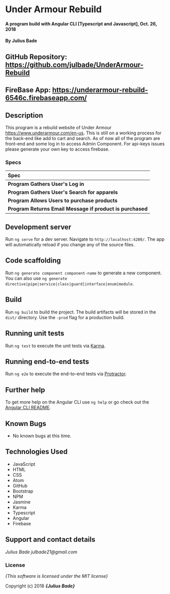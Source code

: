 
# Under Armour Rebuild

#### A program build with Angular CLI [Typescript and Javascript], Oct. 26, 2018

#### By **Julius Bade**

## GitHub Repository: https://github.com/julbade/UnderArmour-Rebuild
## FireBase App: https://underarmour-rebuild-6546c.firebaseapp.com/

## Description
  This program is a rebuild website of Under Armour https://www.underarmour.com/en-us.
  This is still on a working process for the back-end like add to cart and search.
  As of now all of the program are front-end and some log in to access Admin Component.
  For api-keys issues please generate your own key to access firebase.


  ### Specs
  | Spec |
  | :-------------     |
  | **Program Gathers User's Log in** |
  | **Program Gathers User's Search for apparels** |
  | **Program Allows Users to purchase products** |
  | **Program Returns Email Message if product is purchased**


## Development server

Run `ng serve` for a dev server. Navigate to `http://localhost:4200/`. The app will automatically reload if you change any of the source files.

## Code scaffolding

Run `ng generate component component-name` to generate a new component. You can also use `ng generate directive|pipe|service|class|guard|interface|enum|module`.

## Build

Run `ng build` to build the project. The build artifacts will be stored in the `dist/` directory. Use the `-prod` flag for a production build.

## Running unit tests

Run `ng test` to execute the unit tests via [Karma](https://karma-runner.github.io).

## Running end-to-end tests

Run `ng e2e` to execute the end-to-end tests via [Protractor](http://www.protractortest.org/).

## Further help

To get more help on the Angular CLI use `ng help` or go check out the [Angular CLI README](https://github.com/angular/angular-cli/blob/master/README.md).

## Known Bugs
* No known bugs at this time.

## Technologies Used
* JavaScript
* HTML
* CSS
* Atom
* GitHub
* Bootstrap
* NPM
* Jasmine
* Karma
* Typescript
* Angular
* Firebase


## Support and contact details


_Julius Bade julbade21@gmail.com_

### License

*{This software is licensed under the MIT license}*

Copyright (c) 2018 **_{Julius Bade}_**
